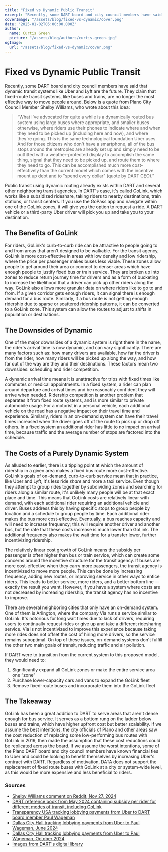 ```yaml
---
title: "Fixed vs Dynamic Public Transit"
excerpt: "Recently, some DART board and city council members have said that dynamic transit systems like Uber and Lyft are the future. They claim that fixed-route transit systems, like buses and trains, are no longer the most effective way to move people around."
coverImage: "/assets/blog/fixed-vs-dynamic/cover.png"
date: "2025-01-02T05:00:00.000Z"
author:
  name: Curtis Green
  picture: "/assets/blog/authors/curtis-green.jpg"
ogImage:
  url: "/assets/blog/fixed-vs-dynamic/cover.png"
---
```


# Fixed vs Dynamic Public Transit

Recently, some DART board and city council members have said that dynamic transit systems like Uber and Lyft are the future. They claim that fixed-route transit systems, like buses and trains, are no longer the most effective way to move people around. Below is a quote from Plano City Council Member Shelby Williams, who wrote about this idea:

> “What I've advocated for quite a while is a dynamically routed bus system using large buses where appropriate, and smaller buses otherwise, 
where riders use their phones to indicate where and when they need to be picked up (including here and now), and where they're going. 
This is the same technological foundation Uber uses. And for those citizens who don't have a smartphone, 
all of the bus stops around the metroplex are already set up and simply need to be outfitted with a weather-protected display to accomplish the same thing, 
signal that they need to be picked up, and route them to where they need to go.
This can be accomplished much more cost-effectively than the current model which comes with the incentive mount up debt and to "spend every dollar" (quote by DART CEO).”

Public transit using dynamic routing already exists within DART and several other neighboring transit agencies. In DART's case, it's called GoLink, which works like a subsidized rideshare, taking riders to nearby destinations, train stations, or transit centers. If you use the GoPass app and navigate within one of the GoLink zones, it will give you the option to request a ride. A DART vehicle or a third-party Uber driver will pick you up and take you to your destination.

## The Benefits of GoLink
For riders, GoLink's curb-to-curb ride can be attractive to people going to and from areas that aren't designed to be walkable. For the transit agency, GoLink is more cost-effective in areas with low density and low ridership, where the price per passenger makes buses less viable. These zones allow people to get around their area or connect to denser areas which have enough people to justify fixed bus or train service. They are broken up into zones to reduce return journey time for drivers and as a form of bucketing to increase the likelihood that a driver can pick up other riders along the way. GoLink also allows more granular data on where riders like to go to and from. If a given corridor gets enough riders, it can signal there is enough demand for a bus route. Similarly, if a bus route is not getting enough ridership due to sparse or scattered ridership patterns, it can be converted to a GoLink zone. This system can allow the routes to adjust to shifts in population or destinations.

## The Downsides of Dynamic
One of the major downsides of a dynamic system is right there in the name, the rider's arrival time is now dynamic, and can vary significantly. There are many factors such as: how many drivers are available, how far the driver is from the rider, how many riders will be picked up along the way, and how far out of the way are they and their destinations. These factors mean two downsides: scheduling and rider competition. 

A dynamic arrival time means it is unattractive for trips with fixed times like commutes or medical appointments. In a fixed system, a rider can plan around departure and arrival times and be reasonably confident they will arrive when needed. Ridership competition is another problem that separates it from fixed route systems, and is more similar to private automobile usage. For a motorist in a personal vehicle, each additional vehicle on the road has a negative impact on their travel time and experience. Similarly, riders in an on-demand system can have their travel times increased when the driver goes off of the route to pick up or drop off others. In a fixed system an additional rider has little to no impact on arrival time, because traffic and the average number of stops are factored into the schedule.


## The Costs of a Purely Dynamic System
As alluded to earlier, there is a tipping point at which the amount of ridership in a given area makes a fixed bus route more cost-effective. GoLink's goals of on-demand, curb-to-curb service mean that in practice, like Uber and Lyft, it's less ride *share* and more a taxi service. Even though they attempt to group rides together by subdividing zones and searching for riders along a similar route, it's unlikely many people will be at that exact place and time. This means that GoLink costs are relatively linear with demand, with each additional rider requiring an additional vehicle and driver. Buses address this by having specific stops to group people by location and a schedule to group people by time. Each additional rider makes the bus more cost-effective. Eventually, a bus reaches capacity and will need to increase frequency; this will require another driver and another bus, but the rate that these costs increase is much lower than GoLink. The additional frequency also makes the wait time for a transfer lower, further incentivizing ridership.

The relatively linear cost growth of GoLink means the subsidy per passenger is often higher than bus or train service, which can create some concerns around the incentive structure for the transit agency. If buses are more cost-effective when they carry more passengers, the transit agency is incentivized to move more people. This can be done by increasing frequency, adding new routes, or improving service in other ways to entice riders. This leads to better service, more riders, and a better bottom line — exactly the result you want. However, if you have a system where costs are not decreased by increasing ridership, the transit agency has no incentive to improve.

There are several neighboring cities that only have an on-demand system. One of them is Arlington, where the company Via runs a service similar to GoLink. It's notorious for long wait times due to lack of drivers, requiring users to continually request rides or give up and take a different ridesharing service. Via is not incentivized to improve this experience because taking more rides does not offset the cost of hiring more drivers, so the service remains suboptimal. On top of these issues, on-demand systems don't fulfill the other two main goals of transit, reducing traffic and air pollution.

If DART were to transition from the current system to this proposed model, they would need to:
1. Significantly expand all GoLink zones or make the entire service area one “zone”
2. Purchase lower-capacity cars and vans to expand the GoLink fleet
3. Remove fixed-route buses and incorporate them into the GoLink fleet

## The Takeaway
GoLink has been a great addition to DART to serve areas that aren't dense enough for bus service. It serves as a bottom rung on the ladder below buses and trains, which have higher upfront cost but better scalability. If we assume the best intentions, the city officials of Plano and other areas saw the cost reduction of replacing some low-performing bus routes with GoLink in 2019, then made the assumption that these cost reductions could be replicated across the board. If we assume the worst intentions, some of the Plano DART board and city council members have known financial ties to Uber and could be looking to benefit themselves by increasing Uber's contract with DART. Regardless of motivation, DATA does not support the replacement of fixed route buses with GoLink at a city or system-wide level, as this would be more expensive and less beneficial to riders.

### Sources
- [Shelby Williams comment on Reddit, Nov 27, 2024](https://www.reddit.com/r/dart/comments/1gybalr/comment/lz9v4nj)
- [DART reference book from May 2024 containing subsidy per rider for different modes of transit, including GoLink](https://dartorgcmsblob.dart.org/prod/docs/default-source/dart-facts/dartreferencebook.pdf?sfvrsn=fba0cc81_7)
- [Transparency USA tracking lobbying payments from Uber to DART board member Paul Wageman](https://www.transparencyusa.org/tx/lobbying/lobbyist/paul-n-wageman-52401)
- [Dallas City Hall tracking lobbying payments from Uber to Paul Wageman, June 2024](https://lobbyreg.dallascityhall.com/FinalReports/rpt0000002410_20140610_165311.pdf)
- [Dallas City Hall tracking lobbying payments from Uber to Paul Wageman, October 2024](https://lobbyreg.dallascityhall.com/FinalReports/rpt0000007903_20241001_153446.pdf)
- [Images from DART's digital library](https://digitallibrary.dart.org/dallasarearapidtransit/digitallibrary)